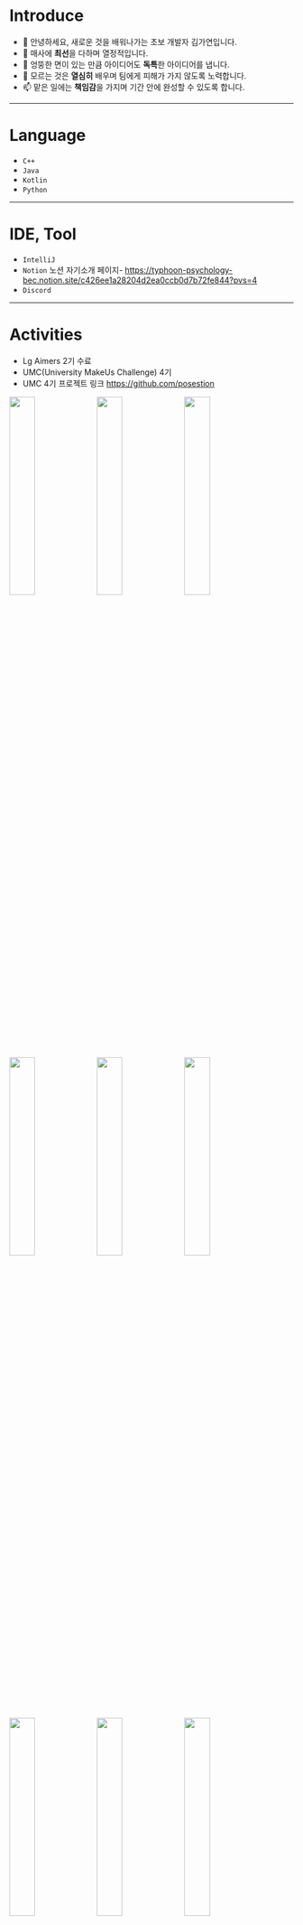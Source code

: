 # Introduce
  - 👋 안녕하세요, 새로운 것을 배워나가는 초보 개발자 김가연입니다.
  - 👀 매사에 **최선**을 다하며 열정적입니다.
  - 🌱 엉뚱한 면이 있는 만큼 아이디어도 **독특**한 아이디어를 냅니다.
  - 💞️ 모르는 것은 **열심히** 배우며 팀에게 피해가 가지 않도록 노력합니다.
  - 📫 맡은 일에는 **책임감**을 가지며 기간 안에 완성할 수 있도록 합니다.
---
# Language
  - `C++`
  - `Java`
  - `Kotlin`
  - `Python`
---
# IDE, Tool
  - `IntelliJ`
  - `Notion`
    노션 자기소개 페이지- <https://typhoon-psychology-bec.notion.site/c426ee1a28204d2ea0ccb0d7b72fe844?pvs=4>
  - `Discord`
---
# Activities
  - Lg Aimers 2기 수료
  - UMC(University MakeUs Challenge) 4기
  - UMC 4기 프로젝트 링크 <https://github.com/posestion>
<img src = "https://github.com/alicia0928/alicia0928/assets/138270924/5f6a05f7-7052-475e-aa6d-3909bb1cca29" width="30%" height="30%">
<img src = "https://github.com/alicia0928/alicia0928/assets/138270924/8cc6de35-2b7a-4a11-9bbe-d4b94e4e2a22" width="30%" height="30%">
<img src = "https://github.com/alicia0928/alicia0928/assets/138270924/e91bbd12-89ce-4b8f-bb40-dce9ebdc949d" width="30%" height="30%">
<img src = "https://github.com/alicia0928/alicia0928/assets/138270924/6bdc6e7f-5031-401b-9064-48092b3c2975" width="30%" height="30%">
<img src = "https://github.com/alicia0928/alicia0928/assets/138270924/9591e9c5-0b00-426d-83ea-8435b320b4df" width="30%" height="30%">
<img src = "https://github.com/alicia0928/alicia0928/assets/138270924/fdce0e10-76b5-4517-b3f3-b1198ae48b5a" width="30%" height="30%">
<img src = "https://github.com/alicia0928/alicia0928/assets/138270924/10ee56c0-7405-41a7-9cb7-4e7da3798efe" width="30%" height="30%">
<img src = "https://github.com/alicia0928/alicia0928/assets/138270924/33f8894d-b78a-4285-8b29-67944f730948" width="30%" height="30%">
<img src = "https://github.com/alicia0928/alicia0928/assets/138270924/5e93488c-f361-4c0f-9fe4-45f424a65da9" width="30%" height="30%">

---
# Awards
  - 성신여대 스타트업 메이크업 캠프 **우수상**
---
<!---
alicia0928/alicia0928 is a ✨ special ✨ repository because its `README.md` (this file) appears on your GitHub profile.
You can click the Preview link to take a look at your changes.
--->
